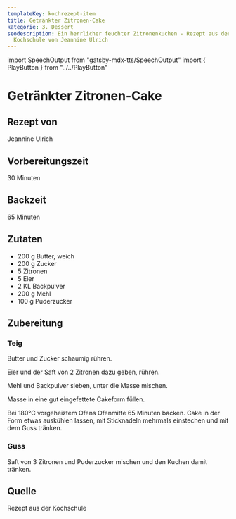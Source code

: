 ```yaml
---
templateKey: kochrezept-item
title: Getränkter Zitronen-Cake
kategorie: 3. Dessert
seodescription: Ein herrlicher feuchter Zitronenkuchen - Rezept aus der
  Kochschule von Jeannine Ulrich
---
```

import SpeechOutput from "gatsby-mdx-tts/SpeechOutput"
import { PlayButton } from "../../PlayButton"

<SpeechOutput id="kochrezept-jeannine-ulrich-zitronencake" customPlayButton={PlayButton}>

# Getränkter Zitronen-Cake

## Rezept von
Jeannine Ulrich

## Vorbereitungszeit
30 Minuten

## Backzeit
65 Minuten

## Zutaten
* 200 g Butter, weich 
* 200 g Zucker 
* 5 Zitronen 
* 5 Eier 
* 2 KL Backpulver
* 200 g Mehl 
* 100 g Puderzucker 

## Zubereitung

### Teig

Butter und Zucker schaumig rühren. 

Eier und der Saft von 2 Zitronen dazu geben, rühren.

Mehl und Backpulver sieben, unter die Masse mischen.

Masse in eine gut eingefettete Cakeform füllen. 

Bei 180°C vorgeheiztem Ofens Ofenmitte 65 Minuten backen. Cake in der Form etwas auskühlen lassen, mit Sticknadeln mehrmals einstechen und mit dem Guss tränken. 

### Guss
Saft von 3 Zitronen und Puderzucker mischen und den Kuchen damit tränken.


## Quelle
Rezept aus der Kochschule

</SpeechOutput>